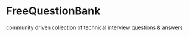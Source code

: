 FreeQuestionBank
================

community driven collection of technical interview questions &amp; answers
